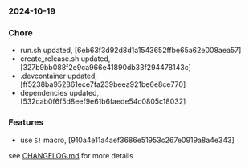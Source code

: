 ### 2024-10-19

### Chore
+ run.sh updated, [6eb63f3d92d8d1a1543652ffbe65a62e008aea57]
+ create_release.sh updated, [327b9bb088f2e9ca966e41890db33f294478143c]
+ .devcontainer updated, [ff5238ba952861ece7fa239beea921be6e8ce770]
+ dependencies updated, [532cab0f6f5d8eef9e61b6faede54c0805c18032]

### Features
+ use `S!` macro, [910a4e11a4aef3686e51953c267e0919a8a4e343]

see <a href='https://github.com/mrjackwills/belugasnooze_pi/blob/main/CHANGELOG.md'>CHANGELOG.md</a> for more details
